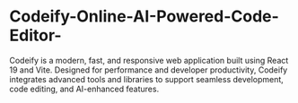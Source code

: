 # Codeify-Online-AI-Powered-Code-Editor-
Codeify is a modern, fast, and responsive web application built using React 19 and Vite. Designed for performance and developer productivity, Codeify integrates advanced tools and libraries to support seamless development, code editing, and AI-enhanced features.
